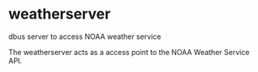 # weatherserver
dbus server to access NOAA weather service

The weatherserver acts as a access point to the NOAA Weather Service API. 
